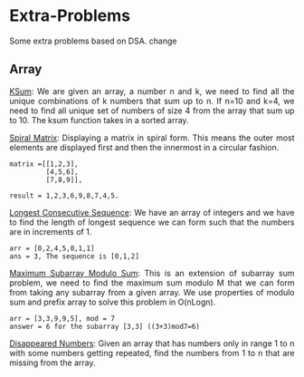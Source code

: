 # Extra-Problems
Some extra problems based on DSA.
change
## Array
<p align="justify">
<ins>KSum</ins>: We are given an array, a number n and k, we need to find all the unique combinations of k numbers that sum up to n. If n=10 and k=4, we need to find all unique 
set of numbers of size 4 from the array that sum up to 10. The ksum function takes in a sorted array.
</p>

<p align="justify">
<ins>Spiral Matrix</ins>: Displaying a matrix in spiral form. This means the outer most elements are displayed first and then the innermost in a circular fashion. 
</p>

    matrix =[[1,2,3],
             [4,5,6],
             [7,8,9]], 
              
    result = 1,2,3,6,9,8,7,4,5.

<p align="justify">
<ins>Longest Consecutive Sequence</ins>: We have an array of integers and we have to find the length of longest sequence we can form such that the numbers are in increments of 1.
</p>

    arr = [0,2,4,5,0,1,1]
    ans = 3, The sequence is [0,1,2] 

<p align="justify">
<ins>Maximum Subarray Modulo Sum</ins>: This is an extension of subarray sum problem, we need to find the maximum sum modulo M that we can form from taking any subarray from a 
given array. We use properties of modulo sum and prefix array to solve this problem in O(nLogn).
</p>

    arr = [3,3,9,9,5], mod = 7
    answer = 6 for the subarray [3,3] ((3+3)mod7=6)

<p align="justify">
<ins>Disappeared Numbers</ins>: Given an array that has numbers only in range 1 to n with some numbers getting repeated, find the numbers from 1 to n that are missing from the 
array.  
</p>
